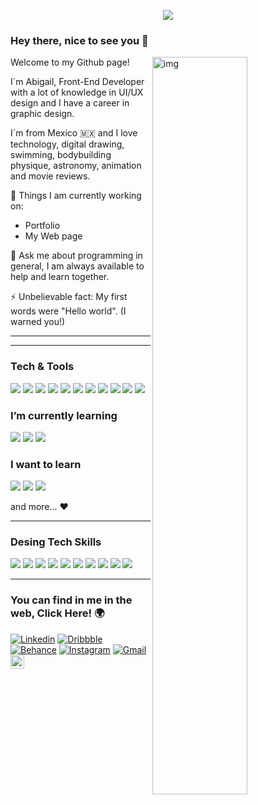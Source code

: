 <p align="center"><img src="https://i.imgur.com/A6bWGFl.gif"/></p>

### Hey there, nice to see you 🌻
<img align="right" alt="img" src="https://i.pinimg.com/originals/9c/35/6c/9c356c9ded0c8d64958ca64d8473ebf1.gif" width="55%" height="auto" />
Welcome to my Github page!

I´m Abigail, Front-End Developer with a lot of knowledge in UI/UX design and I have a career in graphic design.

I´m from Mexico 🇲🇽 and I love technology, digital drawing, swimming, bodybuilding physique, astronomy, animation and movie reviews.

🌱 Things I am currently working on:
- Portfolio
- My Web page


💬 Ask me about programming in general, I am always available to help and learn together.

⚡ Unbelievable fact: My first words were "Hello world". (I warned you!)


---
---

### Tech & Tools 
<img src = "https://img.shields.io/badge/-HTML5-E34F26?style=flat&logo=html5&logoColor=white"> <img src = "https://img.shields.io/badge/-CSS3-1572B6?style=flat&logo=css3&logoColor=white">
<img src="https://img.shields.io/badge/-JavaScript-eed718?style=flat&logo=javascript&logoColor=ffffff">
<img src="https://img.shields.io/badge/-Firebase-FFA611?style=flat&logo=firebase&logoColor=FFFFFF">
<img src="http://img.shields.io/badge/-Git-F1502F?style=flat&logo=git&logoColor=FFFFFF">
<img src="http://img.shields.io/badge/-Github-000000?style=flat&logo=github&logoColor=FFFFFF">
<img src="http://img.shields.io/badge/-VS%20Code-007ACC?style=flat&logo=visual%20studio%20code&logoColor=white">
<img src="https://img.shields.io/badge/-Jest-ff69b4?style=flat&logo=Jest&logoColor=white">
<img src="https://img.shields.io/badge/-Agile_Methodology-red?style=flat">
<img src="https://img.shields.io/badge/-Figma-000000?style=flat&logo=Figma&logoColor=white">
<img src="https://img.shields.io/badge/-Adobe_XD-ff69b4?style=flat&logo=AdobexD&logoColor=white">


### I’m currently learning
<img src="https://img.shields.io/badge/-Sass-gray?style=flat&logo=sass&logoColor=ffffff"> <img src="https://img.shields.io/badge/-Bootstrap-gray?style=flat&logo=bootstrap&logoColor=white">
<img src="https://img.shields.io/badge/-React-gray?style=flat&logo=react&logoColor=ffffff">

### I want to learn
<img src="https://img.shields.io/badge/-Python-gray?style=flat&logo=python&logoColor=white"> <img src="https://img.shields.io/badge/-Kotlin-gray?style=flat&logo=Kotlin&logoColor=white">
<img src="https://img.shields.io/badge/-Swift-gray?style=flat&logo=Swift&logoColor=white">

and more... ♥

---

### Desing Tech Skills

<img src="https://img.shields.io/badge/-Adobe_Photoshop-black?style=flat&logo=AdobePhotoshop&logoColor=white"> <img src="https://img.shields.io/badge/-Adobe_Illustrator-black?style=flat&logo=Adobeillustrator&logoColor=white">
<img src="https://img.shields.io/badge/-Adobe_Lightroom-black?style=flat&logo=Adobelightroom&logoColor=white">
<img src="https://img.shields.io/badge/-Adobe_InDesing-black?style=flat&logo=AdobeinDesign&logoColor=white">
<img src="https://img.shields.io/badge/-Adobe_Premiere_Pro-black?style=flat&logo=Adobepremierepro&logoColor=white">
<img src="https://img.shields.io/badge/-Adobe_After_Effects-black?style=flat&logo=Adobeaftereffects&logoColor=white">
<img src="https://img.shields.io/badge/-Adobe_Audition-black?style=flat&logo=Adobeaudition&logoColor=white">
<img src="https://img.shields.io/badge/-Blender-black?style=flat&logo=Blender&logoColor=white">
<img src="https://img.shields.io/badge/-Cinema_4D-black?style=flat&logo=Cinema4d&logoColor=white">
<img src="https://img.shields.io/badge/-OBS_Studio-black?style=flat&logo=Obsstudio&logoColor=white">

---

### You can find in me in the web, Click Here! 🌍

[![Linkedin](https://img.shields.io/badge/-LinkedIn-blue?style=flat&logo=Linkedin&logoColor=white)](https://www.linkedin.com/in/abigaildgworks/)
[![Dribbble](https://img.shields.io/badge/-Dribbble-ff69b4?style=flat&logo=Dribbble&logoColor=white)](https://dribbble.com/abigaildgworks/about)
[![Behance](https://img.shields.io/badge/-Behance-blue?style=flat&logo=Behance&logoColor=white)](https://www.behance.net/abigailpena2)
[![Instagram](https://img.shields.io/badge/-Instagram-c13584?style=flat&labelColor=c13584&logo=instagram&logoColor=white)](https://www.instagram.com/abigaildgworks/)
[![Gmail](https://img.shields.io/badge/-Gmail-c14438?style=flat&logo=Gmail&logoColor=white)](mailto:abigaildgworks@gmail.com)
[<img src="https://img.shields.io/github/followers/PolarisSchulz?label=follow&style=social" height="22" title="Follow me" />](https://github.com/PolarisSchulz) 

